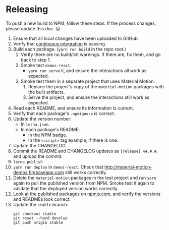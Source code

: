 # Releasing #

To push a new build to NPM, follow these steps.  If the process changes, please update this doc. :smiley:

1.  Ensure that all local changes have been uploaded to GitHub.
2.  Verify that [continuous integration](https://circleci.com/gh/material-motion/material-motion-js) is passing.
3.  Build each package. (`yarn run build` in the repo root.)
    1.  Verify there are no build/lint warnings.  If there are, fix them, and go back to step 1.
    2.  Smoke test `demos-react`.
        -   `yarn run serve` it, and ensure the interactions all work as expected.
    2.  Smoke test them in a separate project that uses Material Motion.
        1.  Replace the project's copy of the `material-motion` packages with the built artifacts.
        2.  Serve the project, and ensure the interactions still work as expected.
3.  Read each README, and ensure its information is current.
4.  Verify that each package's `.npmignore` is correct.
5.  Update the version number:
    -   In `lerna.json`.
    -   In each package's README:
        -   In the NPM badge.
        -   In the `<script>` tag example, if there is one.
6.  Update the CHANGELOG.
7.  Commit the README and CHANGELOG updates as `[release] v#.#.#`, and upload the commit.
8. `lerna publish`
9.  `yarn run deploy` in `demos-react`.  Check that http://material-motion-demos.firebaseapp.com still works correctly.
10. Delete the `material-motion` packages in the test project and run `yarn` again to pull the published version from NPM.  Smoke test it again to validate that the deployed version works correctly.
11. Look at the published packages on [npmjs.com](https://www.npmjs.com/package/material-motion), and verify the versions and READMEs look correct.
12. Update the `stable` branch:
    ```
    git checkout stable
    git reset --hard develop
    git push origin stable
    ```
